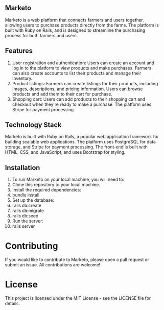 ## Marketo
Marketo is a web platform that connects farmers and users together, allowing users to purchase products directly from the farms. The platform is built with Ruby on Rails, and is designed to streamline the purchasing process for both farmers and users.

## Features
1. User registration and authentication: Users can create an account and log in to the platform to view products and make purchases. Farmers can also create accounts to list their products and manage their inventory.
2. Product listings: Farmers can create listings for their products, including images, descriptions, and pricing information. Users can browse products and add them to their cart for purchase.
3. Shopping cart: Users can add products to their shopping cart and checkout when they're ready to make a purchase. The platform uses Stripe for payment processing.


## Technology Stack
Marketo is built with Ruby on Rails, a popular web application framework for building scalable web applications. The platform uses PostgreSQL for data storage, and Stripe for payment processing. The front-end is built with HTML, CSS, and JavaScript, and uses Bootstrap for styling.

## Installation
1. To run Marketo on your local machine, you will need to:
2. Clone this repository to your local machine.
3. Install the required dependencies:
  1. bundle install
4. Set up the database:
  1. rails db:create
  2. rails db:migrate
  3. rails db:seed
5. Run the server:
  1. rails server
# Contributing
If you would like to contribute to Marketo, please open a pull request or submit an issue. All contributions are welcome!

# License
This project is licensed under the MIT License - see the LICENSE file for details.
